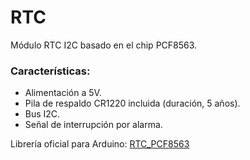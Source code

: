 # **RTC**

Módulo RTC I2C basado en el chip PCF8563.

### **Características:**
* Alimentación a 5V.
* Pila de respaldo CR1220 incluida (duración, 5 años).
* Bus I2C.
* Señal de interrupción por alarma.


Librería oficial para Arduino: [RTC_PCF8563](http://playground.arduino.cc/Main/RTC-PCF8563)
